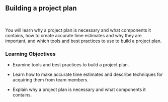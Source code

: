 ## Building a project plan

<br>

You will learn why a project plan is necessary and what components it contains, how to create accurate time estimates and why they are important, and which tools and best practices to use to build a project plan.

### Learning Objectives

- Examine tools and best practices to build a project plan.

- Learn how to make accurate time estimates and describe techniques for acquiring them from team members.

- Explain why a project plan is necessary and what components it contains.